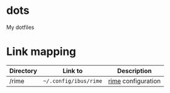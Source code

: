 # dots

My dotfiles

# Link mapping

| Directory | Link to               | Description          |
| --------- | --------------------- | -------------------- |
| /rime     | `~/.config/ibus/rime` | [rime] configuration |

[rime]: https://rime.im/
